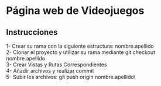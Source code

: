 # Página web de Videojuegos


## Instrucciones 

1- Crear su rama con la siguiente estructura: nombre.apellido\
2- Clonar el proyecto y utilizar su rama mediante git checkout nombre.apellido\
3- Crear Vistas y Rutas Correspondientes\
4- Añadir archivos y realizar commit\
5- Subir los archivos: git push origin nombre.apellido\
